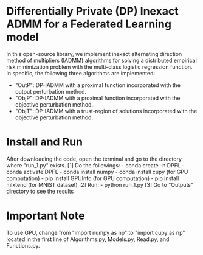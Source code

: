 # Differentially Private (DP) Inexact ADMM for a Federated Learning model

In this open-source library, we implement inexact alternating direction method of multipliers (IADMM) algorithms for solving a distributed empirical risk minimization problem with the multi-class logistic regression function.
In specific, the following three algorithms are implemented:

- "OutP": DP-IADMM with a proximal function incorporated with the output perturbation method.
- "ObjP":  DP-IADMM with a proximal function incorporated with the objective perturbation method.
- "ObjT":  DP-IADMM with a trust-region of solutions incorporated with the objective perturbation method. 
 
# Install and Run 
After downloading the code, open the terminal and go to the directory where "run_1.py" exists.
[1] Do the followings:
	- conda create -n DPFL
	- conda activate DPFL
	- conda install numpy
	- conda install cupy (for GPU computation)
	- pip install GPUInfo (for GPU computation)
	- pip install mlxtend (for MNIST dataset)
[2] Run:
	- python run_1.py
[3] Go to "Outputs" directory to see the results 

# Important Note
To use GPU, change from "import numpy as np" to  "import cupy as np" located in the first line of Algorithms.py, Models.py, Read.py, and Functions.py.